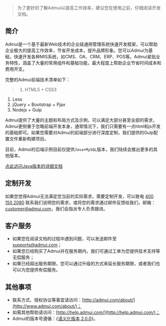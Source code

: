 > 为了更好的了解Admui以提高工作效率，建议您在使用之前，仔细阅读开发文档。

## 简介

Admui是一个基于最新Web技术的企业级通用管理系统快速开发框架，可以帮助企业极大的提高工作效率，节省开发成本，提升品牌形象。您可以Admui为基础，快速开发各种MIS系统，如CMS、OA、CRM、ERP、POS等。Admui紧贴业务特性，涵盖了大量的常用组件和基础功能，最大程度上帮助企业节省时间成本和费用开支。

完整的Admui前端技术清单如下：

> 1. HTML5 + CSS3
1. Less
1. jQuery + Bootstrap + Pjax
1. Nodejs + Gulp


Admui提供了大量的主题和布局方式及示例，可以满足大部分甚至全部的需求，Admui更侧重于忽略前端开发本身，通常情况下，我们只需要有一点html和js开发的基础即可。如果您需要对Admui的前端部分进行深度定制，我们提供的Gulp配置文件重新构建项目。

目前，Admui的后端示例目前仅提供`Java+MySQL`版本，我们陆续会推出更多的其他版本。

[点此访问Java版本的详细文档](../java)


## 定制开发

如果您觉得Admui无法满足您当前的实际需求，需要定制开发，可以致电 [400 150 2080](tel:4001502080) 联系我们说明您的需求，或将您的需求通过邮件反馈给我们，邮箱：[customer@admui.com](mailto:customer@admui.com)，我们会指派专人负责跟进。

## 客户服务

* 如果您在阅读文档的过程中遇到问题，可以发送邮件至 [supports@admui.com](mailto:supports@admui.com)；
* 如果您已经购买了Admui并在服务期内，我们可通过工单为您提供技术支持等无偿服务；
* 如果已经超出服务期限，您可以通过升级的方式来延长服务期限，或者我们也可以为您提供有偿服务。

## 其他事项

* 联系方式、授权协议等事宜请访问：[http://admui.com/about/](http://www.admui.com/about/)；
* 如需其他帮助请访问：[http://help.admui.com/](http://help.admui.com/)；
* Admui的版本号遵循：《[语义化版本 2.0.0](http://semver.org/lang/zh-CN/)》。
